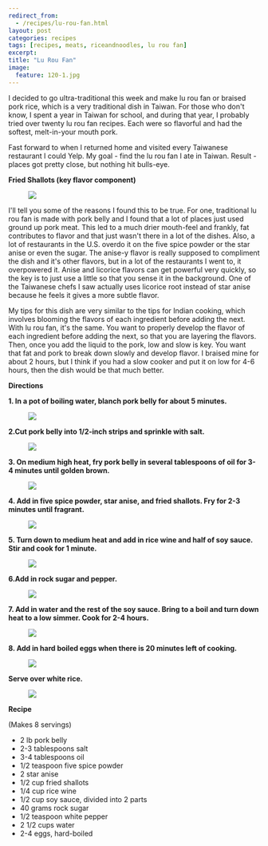 ```yaml
---
redirect_from: 
  - /recipes/lu-rou-fan.html
layout: post
categories: recipes
tags: [recipes, meats, riceandnoodles, lu rou fan]
excerpt: 
title: "Lu Rou Fan"
image:
  feature: 120-1.jpg
---
```


I decided to go ultra-traditional this week and make lu rou fan or braised pork rice, which is a very traditional dish in Taiwan.  For those who don't know, I spent a year in Taiwan for school, and during that year, I probably tried over twenty lu rou fan recipes.  Each were so flavorful and had the softest, melt-in-your mouth pork.

Fast forward to when I returned home and visited every Taiwanese restaurant I could Yelp.  My goal - find the lu rou fan I ate in Taiwan.  Result - places got pretty close, but nothing hit bulls-eye.

__Fried Shallots (key flavor component)__
<figure> <img src='/images/120-2.jpg'> </figure>


I'll tell you some of the reasons I found this to be true.  For one, traditional lu rou fan is made with pork belly and I found that a lot of places just used ground up pork meat.  This led to a much drier mouth-feel and frankly, fat contributes to flavor and that just wasn't there in a lot of the dishes.  Also, a lot of restaurants in the U.S. overdo it on the five spice powder or the star anise or even the sugar.  The anise-y flavor is really supposed to compliment the dish and it's other flavors, but in a lot of the restaurants I went to, it overpowered it.  Anise and licorice flavors can get powerful very quickly, so the key is to just use a little so that you sense it in the background.  One of the Taiwanese chefs I saw actually uses licorice root instead of star anise because he feels it gives a more subtle flavor.   

My tips for this dish are very similar to the tips for Indian cooking, which involves blooming the flavors of each ingredient before adding the next.  With lu rou fan, it's the same.  You want to properly develop the flavor of each ingredient before adding the next, so that you are layering the flavors.  Then, once you add the liquid to the pork, low and slow is key.  You want that fat and pork to break down slowly and develop flavor.  I braised mine for about 2 hours, but I think if you had a slow cooker and put it on low for 4-6 hours, then the dish would be that much better.


__Directions__

__1. In a pot of boiling water, blanch pork belly for about 5 minutes.__

<figure> <img src='/images/120-3.jpg'> </figure>

__2.Cut pork belly into 1/2-inch strips and sprinkle with salt.__  

<figure> <img src='/images/120-4.jpg'> </figure>

__3. On medium high heat, fry pork belly in several tablespoons of oil for 3-4 minutes until golden brown.__  

<figure> <img src='/images/120-5.jpg'> </figure>

__4. Add in five spice powder, star anise, and fried shallots.  Fry for 2-3 minutes until fragrant.__

<figure> <img src='/images/120-6.jpg'> </figure>

__5. Turn down to medium heat and add in rice wine and half of soy sauce.  Stir and cook for 1 minute.__  

<figure> <img src='/images/120-7.jpg'> </figure>

__6.Add in rock sugar and pepper.__

<figure> <img src='/images/120-8.jpg'> </figure>

__7. Add in water and the rest of the soy sauce.  Bring to a boil and turn down heat to a low simmer. Cook for 2-4 hours.__  

<figure> <img src='/images/120-9.jpg'> </figure>

__8. Add in hard boiled eggs when there is 20 minutes left of cooking.__

<figure> <img src='/images/120-10.jpg'> </figure>

__Serve over white rice.__  

<figure> <img src='/images/120-11.jpg'> </figure>

<section class='recipe'>
<p><strong>Recipe</strong></p>

<p>(Makes 8 servings)</p>

<ul><li>2 lb pork belly</li><li>2-3 tablespoons salt</li><li>3-4 tablespoons oil</li><li>1/2 teaspoon five spice powder</li><li>2 star anise</li><li>1/2 cup fried shallots</li><li>1/4 cup rice wine</li><li>1/2 cup soy sauce, divided into 2 parts</li><li>40 grams rock sugar</li><li>1/2 teaspoon white pepper</li><li>2 1/2 cups water</li><li>2-4 eggs, hard-boiled</li></ul></section>